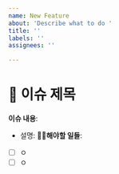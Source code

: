 ```yaml
---
name: New Feature
about: 'Describe what to do '
title: ''
labels: ''
assignees: ''

---
```


# 🚀 이슈 제목

**이슈 내용**:
- 설명: 
**👩‍💻해야할 일들**:
- [ ] ㅇ
- [ ] ㅇ
